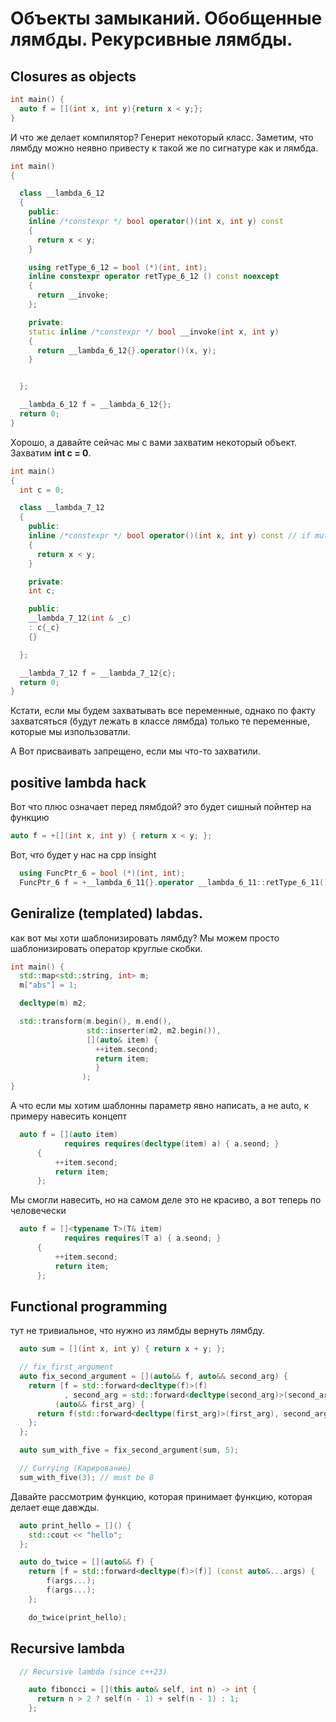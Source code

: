 # Объекты замыканий. Обобщенные лямбды. Рекурсивные лямбды.

## Closures as objects

```c++
int main() {
  auto f = [](int x, int y){return x < y;};
}
```

И что же делает компилятор? Генерит некоторый класс. Заметим, что лямбду можно неявно привесту к такой же по сигнатуре как и лямбда.

```c++
int main()
{

  class __lambda_6_12
  {
    public:
    inline /*constexpr */ bool operator()(int x, int y) const
    {
      return x < y;
    }

    using retType_6_12 = bool (*)(int, int);
    inline constexpr operator retType_6_12 () const noexcept
    {
      return __invoke;
    };

    private:
    static inline /*constexpr */ bool __invoke(int x, int y)
    {
      return __lambda_6_12{}.operator()(x, y);
    }


  };

  __lambda_6_12 f = __lambda_6_12{};
  return 0;
}
```

Хорошо, а давайте сейчас мы с вами захватим некоторый объект. Захватим **int c = 0**.


```c++
int main()
{
  int c = 0;

  class __lambda_7_12
  {
    public:
    inline /*constexpr */ bool operator()(int x, int y) const // if mutable const disapear
    {
      return x < y;
    }

    private:
    int c;

    public:
    __lambda_7_12(int & _c)
    : c{_c}
    {}

  };

  __lambda_7_12 f = __lambda_7_12{c};
  return 0;
}
```

Кстати, если мы будем захватывать все переменные, однако по факту захватсяться (будут лежать в классе лямбда) только те переменные, которые мы изпользоватли.

А Вот присваивать запрещено, если мы что-то захватили.


## positive lambda hack

Вот что плюс означает перед лямбдой? это будет сишный пойнтер на функцию

```c++
auto f = +[](int x, int y) { return x < y; };
```

Вот, что будет у нас на cpp insight

```c++
  using FuncPtr_6 = bool (*)(int, int);
  FuncPtr_6 f = +__lambda_6_11{}.operator __lambda_6_11::retType_6_11();
```

## Geniralize (templated) labdas.

как вот мы хоти шаблонизировать лямбду? Мы можем просто шаблонизировать оператор круглые скобки.

```c++
int main() {
  std::map<std::string, int> m;
  m["abs"] = 1;

  decltype(m) m2;

  std::transform(m.begin(), m.end(),
                 std::inserter(m2, m2.begin()),
                 [](auto& item) {
                   ++item.second;
                   return item;
                   }
                );
}
```

А что если мы хотим шаблонны параметр явно написать, а не auto, к примеру навесить концепт

```c++
  auto f = [](auto item)
            requires requires(decltype(item) a) { a.seond; }
      {
          ++item.second;
          return item;
      };
```

Мы смогли навесить, но на самом деле это не красиво, а вот теперь по человечески

```c++
  auto f = []<typename T>(T& item)
            requires requires(T a) { a.seond; }
      {
          ++item.second;
          return item;
      };
```

## Functional programming

тут не тривиальное, что нужно из лямбды вернуть лямбду.

```c++
  auto sum = [](int x, int y) { return x + y; };

  // fix_first_argument
  auto fix_second_argument = [](auto&& f, auto&& second_arg) {
    return [f = std::forward<decltype(f)>(f)
            , second_arg = std::forward<decltype(second_arg)>(second_arg)]
          (auto&& first_arg) {
      return f(std::forward<decltype(first_arg)>(first_arg), second_arg);
    };
  };

  auto sum_with_five = fix_second_argument(sum, 5);

  // Currying (Карирование)
  sum_with_five(3); // must be 8
```


Давайте рассмотрим функцию, которая принимает функцию, которая делает еще давжды.

```c++
  auto print_hello = []() {
    std::cout << "hello";
  };

  auto do_twice = [](auto&& f) {
    return [f = std::forward<decltype(f)>(f)] (const auto&...args) {
        f(args...);
        f(args...);
    };

    do_twice(print_hello);
```

## Recursive lambda

```c++
  // Recursive lambda (since c++23)

    auto fiboncci = [](this auto& self, int n) -> int {
      return n > 2 ? self(n - 1) + self(n - 1) : 1;
    };
```


